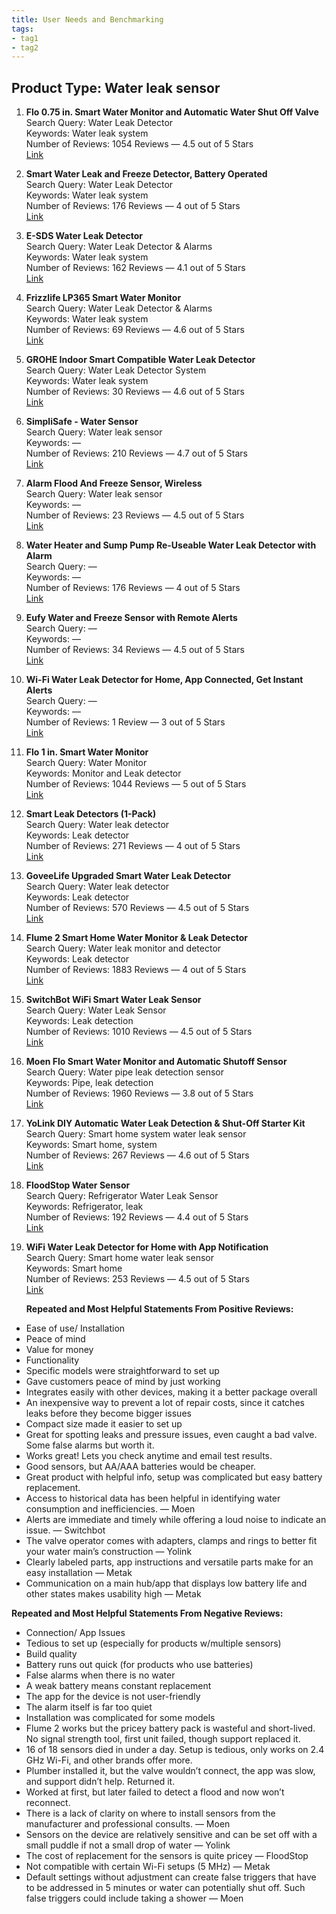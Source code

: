 ```yaml
---
title: User Needs and Benchmarking
tags:
- tag1
- tag2
---
```


## Product Type: Water leak sensor

1. **Flo 0.75 in. Smart Water Monitor and Automatic Water Shut Off Valve**  
   Search Query: Water Leak Detector  
   Keywords: Water leak system  
   Number of Reviews: 1054 Reviews — 4.5 out of 5 Stars  
   [Link](https://www.homedepot.com/p/MOEN-Flo-0-75-in-Smart-Water-Monitor-and-Automatic-Water-Shut-Off-Valve-900-001/309096191)  

2. **Smart Water Leak and Freeze Detector, Battery Operated**  
   Search Query: Water Leak Detector  
   Keywords: Water leak system  
   Number of Reviews: 176 Reviews — 4 out of 5 Stars  
   [Link](https://www.homedepot.com/p/Kidde-Smart-Water-Leak-and-Freeze-Detector-Battery-Operated-21031205/320218668)  

3. **E-SDS Water Leak Detector**  
   Search Query: Water Leak Detector & Alarms  
   Keywords: Water leak system  
   Number of Reviews: 162 Reviews — 4.1 out of 5 Stars  
   [Link](https://www.amazon.com/Detector-Shutoff-Sensors-Automatic-Prevention/dp/B07C5PS64P?th=1)  

4. **Frizzlife LP365 Smart Water Monitor**  
   Search Query: Water Leak Detector & Alarms  
   Keywords: Water leak system  
   Number of Reviews: 69 Reviews — 4.6 out of 5 Stars  
   [Link](https://www.amazon.com/dp/B0DSKG73XB)  

5. **GROHE Indoor Smart Compatible Water Leak Detector**  
   Search Query: Water Leak Detector System  
   Keywords: Water leak system  
   Number of Reviews: 30 Reviews — 4.6 out of 5 Stars  
   [Link](https://www.lowes.com/pd/GROHE-GROHE-22601LN0-Water-Leak-Detectors/5015174141)  

6. **SimpliSafe - Water Sensor**  
   Search Query: Water leak sensor  
   Keywords: —  
   Number of Reviews: 210 Reviews — 4.7 out of 5 Stars  
   [Link](https://www.bestbuy.com/product/simplisafe-water-sensor-white/J3L6GWR5PW/sku/6305563?extStoreId=1189)  

7. **Alarm Flood And Freeze Sensor, Wireless**  
   Search Query: Water leak sensor  
   Keywords: —  
   Number of Reviews: 23 Reviews — 4.5 out of 5 Stars  
   [Link](https://www.homedepot.com/p/Ring-Alarm-Flood-And-Freeze-Sensor-Wireless-4SF1S8-0EN0/308508194)  

8. **Water Heater and Sump Pump Re-Useable Water Leak Detector with Alarm**  
   Search Query: —  
   Keywords: —  
   Number of Reviews: 176 Reviews — 4 out of 5 Stars  
   [Link](https://www.homedepot.com/p/Resideo-Water-Heater-and-Sump-Pump-Re-Useable-Water-Leak-Detector-with-Alarm-RWD21/204116885)  

9. **Eufy Water and Freeze Sensor with Remote Alerts**  
   Search Query: —  
   Keywords: —  
   Number of Reviews: 34 Reviews — 4.5 out of 5 Stars  
   [Link](https://www.eufy.com/products/t89200d1?variant=42863746252986)  

10. **Wi-Fi Water Leak Detector for Home, App Connected, Get Instant Alerts**  
    Search Query: —  
    Keywords: —  
    Number of Reviews: 1 Review — 3 out of 5 Stars  
    [Link](https://www.apecwater.com/products/wifi-water-leak-detector-for-home-app-connected-get-real-time-alerts-highly-reliable-dual-sensor-wet-moisture-detection)  

11. **Flo 1 in. Smart Water Monitor**  
    Search Query: Water Monitor  
    Keywords: Monitor and Leak detector  
    Number of Reviews: 1044 Reviews — 5 out of 5 Stars  
    [Link](https://www.homedepot.com/p/MOEN-Flo-1-in-Smart-Water-Monitor-and-Automatic-Water-Shut-Off-Valve-900-006/312305316)  

12. **Smart Leak Detectors (1-Pack)**  
    Search Query: Water leak detector  
    Keywords: Leak detector  
    Number of Reviews: 271 Reviews — 4 out of 5 Stars  
    [Link](https://www.homedepot.com/p/MOEN-Smart-Leak-Detectors-1-Pack-920-004/312855333)  

13. **GoveeLife Upgraded Smart Water Leak Detector**  
    Search Query: Water leak detector  
    Keywords: Leak detector  
    Number of Reviews: 570 Reviews — 4.5 out of 5 Stars  
    [Link](https://a.co/d/1rRC8sh)  

14. **Flume 2 Smart Home Water Monitor & Leak Detector**  
    Search Query: Water leak monitor and detector  
    Keywords: Leak detector  
    Number of Reviews: 1883 Reviews — 4 out of 5 Stars  
    [Link](https://a.co/d/e8ZM4zx)  

15. **SwitchBot WiFi Smart Water Leak Sensor**  
    Search Query: Water Leak Sensor  
    Keywords: Leak detection  
    Number of Reviews: 1010 Reviews — 4.5 out of 5 Stars  
    [Link](https://www.amazon.com/dp/B0B7ZLZP9Q)  

16. **Moen Flo Smart Water Monitor and Automatic Shutoff Sensor**  
    Search Query: Water pipe leak detection sensor  
    Keywords: Pipe, leak detection  
    Number of Reviews: 1960 Reviews — 3.8 out of 5 Stars  
    [Link](https://www.amazon.com/dp/B07C5PS64P)  

17. **YoLink DIY Automatic Water Leak Detection & Shut-Off Starter Kit**  
    Search Query: Smart home system water leak sensor  
    Keywords: Smart home, system  
    Number of Reviews: 267 Reviews — 4.6 out of 5 Stars  
    [Link](https://www.amazon.com/YoLink-Automatic-Detection-Manipulator-Controller/dp/B098QP4ZLH)  

18. **FloodStop Water Sensor**  
    Search Query: Refrigerator Water Leak Sensor  
    Keywords: Refrigerator, leak  
    Number of Reviews: 192 Reviews — 4.4 out of 5 Stars  
    [Link](https://www.amazon.com/dp/B001GUNJJO)  

19. **WiFi Water Leak Detector for Home with App Notification**  
    Search Query: Smart home water leak sensor  
    Keywords: Smart home  
    Number of Reviews: 253 Reviews — 4.5 out of 5 Stars  
    [Link](https://www.amazon.com/dp/B08R61HJXN)


    **Repeated and Most Helpful Statements From Positive Reviews:**  
- Ease of use/ Installation  
- Peace of mind  
- Value for money  
- Functionality  
- Specific models were straightforward to set up  
- Gave customers peace of mind by just working  
- Integrates easily with other devices, making it a better package overall  
- An inexpensive way to prevent a lot of repair costs, since it catches leaks before they become bigger issues  
- Compact size made it easier to set up  
- Great for spotting leaks and pressure issues, even caught a bad valve. Some false alarms but worth it.  
- Works great! Lets you check anytime and email test results.  
- Good sensors, but AA/AAA batteries would be cheaper.  
- Great product with helpful info, setup was complicated but easy battery replacement.  
- Access to historical data has been helpful in identifying water consumption and inefficiencies. — Moen  
- Alerts are immediate and timely while offering a loud noise to indicate an issue. — Switchbot  
- The valve operator comes with adapters, clamps and rings to better fit your water main’s construction — Yolink  
- Clearly labeled parts, app instructions and versatile parts make for an easy installation — Metak  
- Communication on a main hub/app that displays low battery life and other states makes usability high — Metak  

**Repeated and Most Helpful Statements From Negative Reviews:**  
- Connection/ App Issues  
- Tedious to set up (especially for products w/multiple sensors)  
- Build quality  
- Battery runs out quick (for products who use batteries)  
- False alarms when there is no water  
- A weak battery means constant replacement  
- The app for the device is not user-friendly  
- The alarm itself is far too quiet  
- Installation was complicated for some models  
- Flume 2 works but the pricey battery pack is wasteful and short-lived. No signal strength tool, first unit failed, though support replaced it.  
- 16 of 18 sensors died in under a day. Setup is tedious, only works on 2.4 GHz Wi-Fi, and other brands offer more.  
- Plumber installed it, but the valve wouldn’t connect, the app was slow, and support didn’t help. Returned it.  
- Worked at first, but later failed to detect a flood and now won’t reconnect.  
- There is a lack of clarity on where to install sensors from the manufacturer and professional consults. — Moen  
- Sensors on the device are relatively sensitive and can be set off with a small puddle if not a small drop of water — Yolink  
- The cost of replacement for the sensors is quite pricey — FloodStop  
- Not compatible with certain Wi-Fi setups (5 MHz) — Metak  
- Default settings without adjustment can create false triggers that have to be addressed in 5 minutes or water can potentially shut off. Such false triggers could include taking a shower — Moen  

